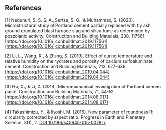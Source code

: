 ## References 

[1] Nedunuri, S. S. S. A., Sertse, S. G., & Muhammad, S. (2020). Microstructural study of Portland cement partially replaced with fly ash, ground granulated blast furnace slag and silica fume as determined by pozzolanic activity. Construction and Building Materials, 238, 117561.
[https://doi.org/10.1016/j.conbuildmat.2019.117561](https://doi.org/10.1016/j.conbuildmat.2019.117561)

[2] Li, L., Wang, R., & Zhang, S. (2019). Effect of curing temperature and relative humidity on the hydrates and porosity of calcium sulfoaluminate cement. Construction and Building Materials, 213, 627-636.
[https://doi.org/10.1016/j.conbuildmat.2019.04.044](https://doi.org/10.1016/j.conbuildmat.2019.04.044)

[3] Hu, C., & Li, Z. (2014). Micromechanical investigation of Portland cement paste. Construction and Building Materials, 71, 44-52. [https://doi.org/10.1016/j.conbuildmat.2014.08.017](https://doi.org/10.1016/j.conbuildmat.2014.08.017)

[4] Takashimizu, Y., & Iiyoshi, M. (2016). New parameter of roundness R: circularity corrected by aspect ratio. Progress in Earth and Planetary Science, 3(1), 2.
[DOI 10.1186/s40645-015-0078-x](https://link.springer.com/article/10.1186/s40645-015-0078-x)

